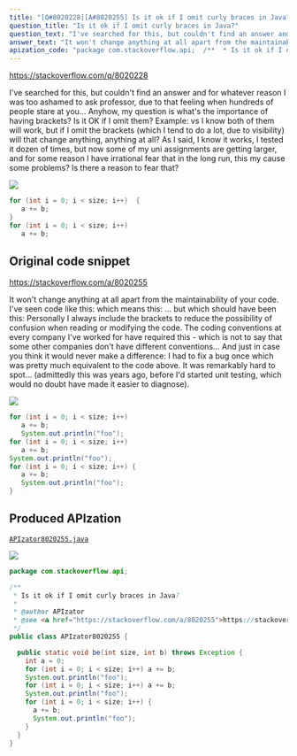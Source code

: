 ```yaml
---
title: "[Q#8020228][A#8020255] Is it ok if I omit curly braces in Java?"
question_title: "Is it ok if I omit curly braces in Java?"
question_text: "I've searched for this, but couldn't find an answer and for whatever reason I was too ashamed to ask professor, due to that feeling when hundreds of people stare at you... Anyhow, my question is what's the importance of having brackets? Is it OK if I omit them? Example: vs I know both of them will work, but if I omit the brackets (which I tend to do a lot, due to visibility) will that change anything, anything at all? As I said, I know it works, I tested it dozen of times, but now some of my uni assignments are getting larger, and for some reason I have irrational fear that in the long run, this my cause some problems? Is there a reason to fear that?"
answer_text: "It won't change anything at all apart from the maintainability of your code. I've seen code like this: which means this: ... but which should have been this: Personally I always include the brackets to reduce the possibility of confusion when reading or modifying the code. The coding conventions at every company I've worked for have required this - which is not to say that some other companies don't have different conventions... And just in case you think it would never make a difference: I had to fix a bug once which was pretty much equivalent to the code above. It was remarkably hard to spot... (admittedly this was years ago, before I'd started unit testing, which would no doubt have made it easier to diagnose)."
apization_code: "package com.stackoverflow.api;  /**  * Is it ok if I omit curly braces in Java?  *  * @author APIzator  * @see <a href=\"https://stackoverflow.com/a/8020255\">https://stackoverflow.com/a/8020255</a>  */ public class APIzator8020255 {    public static void be(int size, int b) throws Exception {     int a = 0;     for (int i = 0; i < size; i++) a += b;     System.out.println(\"foo\");     for (int i = 0; i < size; i++) a += b;     System.out.println(\"foo\");     for (int i = 0; i < size; i++) {       a += b;       System.out.println(\"foo\");     }   } }"
---
```


https://stackoverflow.com/q/8020228

I&#x27;ve searched for this, but couldn&#x27;t find an answer and for whatever reason I was too ashamed to ask professor, due to that feeling when hundreds of people stare at you...
Anyhow, my question is what&#x27;s the importance of having brackets? Is it OK if I omit them? Example:
vs
I know both of them will work, but if I omit the brackets (which I tend to do a lot, due to visibility) will that change anything, anything at all? As I said, I know it works, I tested it dozen of times, but now some of my uni assignments are getting larger, and for some reason I have irrational fear that in the long run, this my cause some problems? Is there a reason to fear that?


<div class="code-logo"><img src="/stackoverflow.png" /></div>

```java
for (int i = 0; i < size; i++)  {
   a += b;
}
for (int i = 0; i < size; i++)
   a += b;
```


## Original code snippet

https://stackoverflow.com/a/8020255

It won&#x27;t change anything at all apart from the maintainability of your code. I&#x27;ve seen code like this:
which means this:
... but which should have been this:
Personally I always include the brackets to reduce the possibility of confusion when reading or modifying the code.
The coding conventions at every company I&#x27;ve worked for have required this - which is not to say that some other companies don&#x27;t have different conventions...
And just in case you think it would never make a difference: I had to fix a bug once which was pretty much equivalent to the code above. It was remarkably hard to spot... (admittedly this was years ago, before I&#x27;d started unit testing, which would no doubt have made it easier to diagnose).

<div class="code-logo"><img src="/stackoverflow.png" /></div>

```java
for (int i = 0; i < size; i++)
   a += b;
   System.out.println("foo");
for (int i = 0; i < size; i++)
   a += b;
System.out.println("foo");
for (int i = 0; i < size; i++) {
   a += b;
   System.out.println("foo");
}
```

## Produced APIzation

[`APIzator8020255.java`](https://github.com/pasqualesalza/apization/raw/main/data/search/APIzator8020255.java)

<div class="code-logo"><img src="/apizator.png" /></div>

```java
package com.stackoverflow.api;

/**
 * Is it ok if I omit curly braces in Java?
 *
 * @author APIzator
 * @see <a href="https://stackoverflow.com/a/8020255">https://stackoverflow.com/a/8020255</a>
 */
public class APIzator8020255 {

  public static void be(int size, int b) throws Exception {
    int a = 0;
    for (int i = 0; i < size; i++) a += b;
    System.out.println("foo");
    for (int i = 0; i < size; i++) a += b;
    System.out.println("foo");
    for (int i = 0; i < size; i++) {
      a += b;
      System.out.println("foo");
    }
  }
}

```